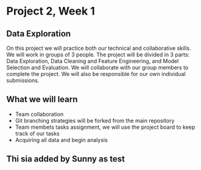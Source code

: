 # Project 2, Week 1
## Data Exploration

On this project we will practice both our technical and collaborative skills. We will work in groups of 3 people. The project will be divided in 3 parts: Data Exploration, Data Cleaning and Feature Engineering, and Model Selection and Evaluation. We will collaborate with our group members to complete the project. We will also be responsible for our own individual submissions.

## What we will learn
- Team collaboration
- Git branching strategies will be forked from the main repository
- Team membets tasks assignment, we will use the project board to keep track of our tasks
- Acquiring all data and begin analysis


## Thi sia added by Sunny as test
